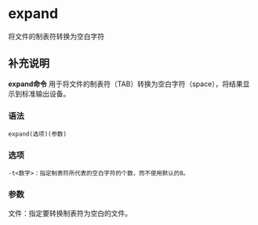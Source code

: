 #  expand

将文件的制表符转换为空白字符

##  补充说明

**expand命令** 用于将文件的制表符（TAB）转换为空白字符（space），将结果显示到标准输出设备。

###  语法

    
    
    expand(选项)(参数)
    

###  选项

    
    
    -t<数字>：指定制表符所代表的空白字符的个数，而不使用默认的8。
    

###  参数

文件：指定要转换制表符为空白的文件。

